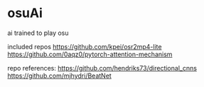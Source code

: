 # osuAi
ai trained to play osu

included repos
https://github.com/kpei/osr2mp4-lite
https://github.com/0aqz0/pytorch-attention-mechanism

repo references:
https://github.com/hendriks73/directional_cnns
https://github.com/mjhydri/BeatNet
